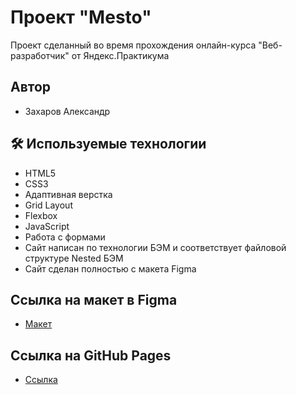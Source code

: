 # Проект "Mesto"

Проект сделанный во время прохождения онлайн-курса "Веб-разработчик" от Яндекс.Практикума


## Автор

- Захаров Александр


## 🛠 Используемые технологии

* HTML5
* CSS3
* Адаптивная верстка
* Grid Layout
* Flexbox
* JavaScript
* Работа с формами
* Сайт написан по технологии БЭМ и соответствует файловой структуре Nested БЭМ
* Сайт сделан полностью с макета Figma

## Ссылка на макет в Figma

* [Макет](https://www.figma.com/file/2cn9N9jSkmxD84oJik7xL7/JavaScript.-Sprint-4?node-id=0-1&t=bPvk2mWpjhF8XiWD-0)

## Ссылка на GitHub Pages

* [Ссылка](https://zaharovalexandr.github.io/mesto/)
